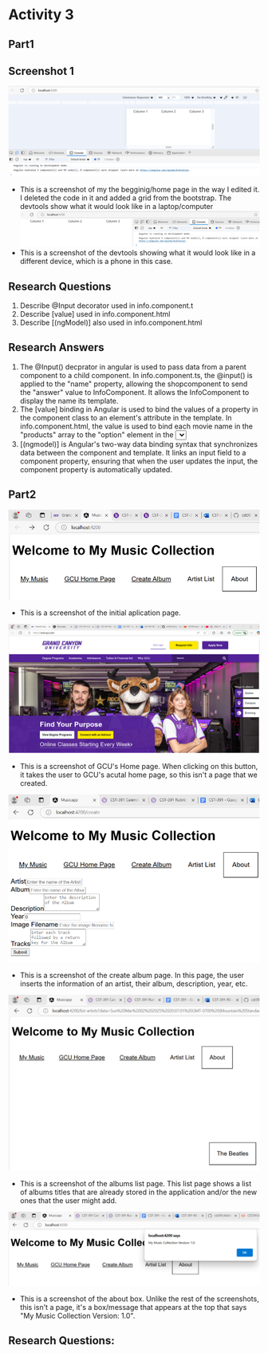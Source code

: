 # Activity 3

## Part1
## Screenshot 1

![Big](big.png)
- This is a screenshot of my the begginig/home page in the way I edited it. I deleted the code in it and added a grid from the bootstrap. The devtools show what it would look like in a laptop/computer
![Small](small.png)
- This is a screenshot of the devtools showing what it would look like in a different device, which is a phone in this case. 


## Research Questions
1. Describe @Input decorator used in info.component.t
2. Describe [value] used in info.component.html
3. Describe [(ngModel)] also used in info.component.html

## Research Answers
1. The @Input() decprator in angular is used to pass data from a parent component to a child component. In info.component.ts, the @input() is applied to the "name" property, allowing the shopcomponent to send the "answer" value to InfoComponent. It allows the InfoComponent to display the name its template. 
2. The [value] binding in Angular is used to bind the values of a property in the component class to an element's attribute in the template. In info.component.html, the value is used to bind each movie name in the "products" array to the "option" element in the <select> dropdown. 
3. [(ngmodel)] is Angular's two-way data binding syntax that synchronizes data between the component and template. It links an input field to a component property, ensuring that when the user updates the input, the component property is automatically updated. 

## Part2

![InitialApplication](initialApplication.png)
- This is a screenshot of the initial aplication page.

![GCUHomePage](gcuHomePage.png)
- This is a screenshot of GCU's Home page. When clicking on this button, it takes the user to GCU's acutal home page, so this isn't a page that we created. 

![CreateAlbumPage](createAlbumPage.png)
- This is a screenshot of the create album page. In this page, the user inserts the information of an artist, their album, description, year, etc. 

![AlbumsListPage](albumsListPage.png)
- This is a screenshot of the albums list page. This list page shows a list of albums titles that are already stored in the application and/or the new ones that the user might add. 

![Aboutbox](aboutBox.png)
- This is a screenshot of the about box. Unlike the rest of the screenshots, this isn't a page, it's a box/message that appears at the top that says "My Music Collection Version: 1.0".


## Research Questions:

```

